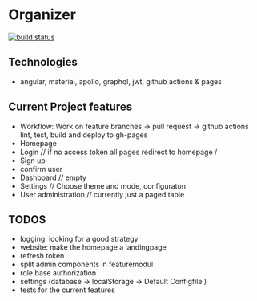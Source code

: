 # Organizer

[![build status](https://github.com/CodingForFunAndProfit/organizer/workflows/Build%20and%20Deploy/badge.svg)](https://github.com/CodingForFunAndProfit/organizer/actions)

## Technologies

-   angular, material, apollo, graphql, jwt, github actions & pages

## Current Project features

-   Workflow: Work on feature branches -> pull request -> github actions lint, test, build and deploy to gh-pages
-   Homepage
-   Login // if no access token all pages redirect to homepage /
-   Sign up
-   confirm user
-   Dashboard // empty
-   Settings // Choose theme and mode, configuraton
-   User administration // currently just a paged table

## TODOS

-   logging: looking for a good strategy
-   website: make the homepage a landingpage
-   refresh token
-   split admin components in featuremodul
-   role base authorization
-   settings (database -> localStorage -> Default Configfile )
-   tests for the current features
